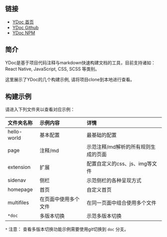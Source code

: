## 链接

- [YDoc 首页](http://ydoc.ymfe.tech/)
- [YDoc Github](https://github.com/YMFE/ydoc)
- [YDoc NPM](https://www.npmjs.com/package/ydoc)

## 简介

YDoc是基于项目代码注释与markdown快速构建文档的工具，目前支持诸如：React Native, JavaScript, CSS, SCSS 等类别。

这里展示了YDoc的几个构建示例, 请将项目clone到本地进行查看。

## 构建示例

请进入下列文件夹以查看对应示例：

| 文件夹名称      | 示例内容         | 详情  |
| :-----------  |:-------------   | :-----|
| hello-world   | 基本配置         | 最基础的配置                           |
| page          | 注释/md         | 示范注释/md解析的所有规则生成的页面        |
| extension     | 扩展            | 配置自定义的css、js、img等文件           |
| sidenav       | 侧栏            | 示范侧栏的各种呈现方式                   |
| homepage      | 首页            | 自定义首页                             |
| multifiles    |在页面中使用多个文件| 在同一页面中组合使用多个文件              |
| `*doc`          | 多版本切换        | 示范多版本切换                        |

`*` 注意： 查看多版本切换功能示例需要使用git切换到 `doc` 分支。
